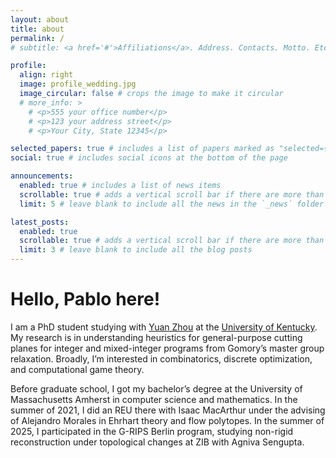 ```yaml
---
layout: about
title: about
permalink: /
# subtitle: <a href='#'>Affiliations</a>. Address. Contacts. Motto. Etc.

profile:
  align: right
  image: profile_wedding.jpg
  image_circular: false # crops the image to make it circular
  # more_info: >
    # <p>555 your office number</p>
    # <p>123 your address street</p>
    # <p>Your City, State 12345</p>

selected_papers: true # includes a list of papers marked as "selected={true}"
social: true # includes social icons at the bottom of the page

announcements:
  enabled: true # includes a list of news items
  scrollable: true # adds a vertical scroll bar if there are more than 3 news items
  limit: 5 # leave blank to include all the news in the `_news` folder

latest_posts:
  enabled: true
  scrollable: true # adds a vertical scroll bar if there are more than 3 new posts items
  limit: 3 # leave blank to include all the blog posts
---
```


# Hello, Pablo here!
I am a PhD student studying with [Yuan Zhou](https://www.ms.uky.edu/~yzh392/) at the [University of Kentucky](https://math.as.uky.edu/). My research is in understanding heuristics for general-purpose cutting planes for integer and mixed-integer programs from Gomory’s master group relaxation. Broadly, I’m interested in combinatorics, discrete optimization, and computational game theory.

Before graduate school, I got my bachelor’s degree at the University of Massachusetts Amherst in computer science and mathematics. In the summer of 2021, I did an REU there with Isaac MacArthur under the advising of Alejandro Morales in Ehrhart theory and flow polytopes.
In the summer of 2025, I participated in the G-RIPS Berlin program, studying non-rigid reconstruction under topological changes at ZIB with Agniva Sengupta.